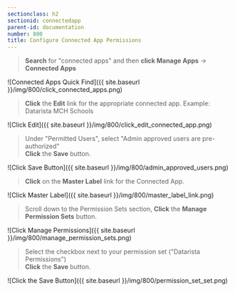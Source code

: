 ```yaml
---
sectionclass: h2
sectionid: connectedapp
parent-id: documentation
number: 800
title: Configure Connected App Permissions
---
```

>**Search** for "connected apps" and then **click Manage Apps** -> **Connected Apps**

![Connected Apps Quick Find]({{ site.baseurl }}/img/800/click_connected_apps.png)  

>**Click** the **Edit** link for the appropriate connected app. Example: Datarista MCH Schools

![Click Edit]({{ site.baseurl }}/img/800/click_edit_connected_app.png)

>Under "Permitted Users", select "Admin approved users are pre-authorized"  
**Click** the **Save** button.

![Click Save Button]({{ site.baseurl }}/img/800/admin_approved_users.png)

>**Click** on the **Master Label** link for the Connected App.

![Click Master Label]({{ site.baseurl }}/img/800/master_label_link.png)

>Scroll down to the Permission Sets section, **Click** the **Manage Permission Sets** button.

![Click Manage Permissions]({{ site.baseurl }}/img/800/manage_permission_sets.png)

>Select the checkbox next to your permission set ("Datarista Permissions")  
**Click** the **Save** button.

![Click the Save Button]({{ site.baseurl }}/img/800/permission_set_set.png)
